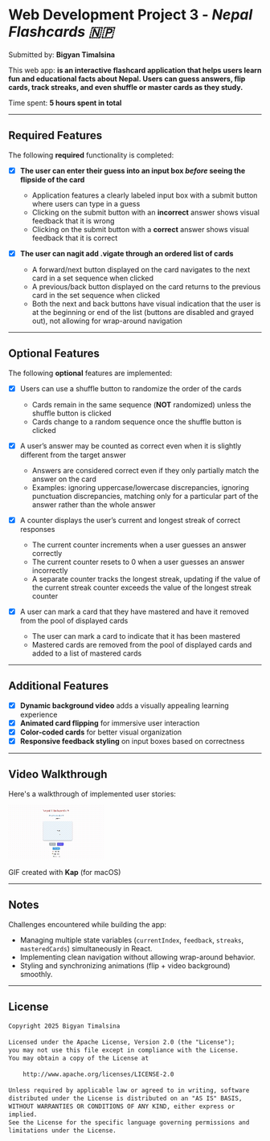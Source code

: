 # Web Development Project 3 - *Nepal Flashcards 🇳🇵*

Submitted by: **Bigyan Timalsina**

This web app: **is an interactive flashcard application that helps users learn fun and educational facts about Nepal. Users can guess answers, flip cards, track streaks, and even shuffle or master cards as they study.**

Time spent: **5 hours spent in total**

---

## Required Features

The following **required** functionality is completed:

- [x] **The user can enter their guess into an input box *before* seeing the flipside of the card**
  - Application features a clearly labeled input box with a submit button where users can type in a guess  
  - Clicking on the submit button with an **incorrect** answer shows visual feedback that it is wrong  
  - Clicking on the submit button with a **correct** answer shows visual feedback that it is correct  

- [x] **The user can nagit add .vigate through an ordered list of cards**
  - A forward/next button displayed on the card navigates to the next card in a set sequence when clicked  
  - A previous/back button displayed on the card returns to the previous card in the set sequence when clicked  
  - Both the next and back buttons have visual indication that the user is at the beginning or end of the list (buttons are disabled and grayed out), not allowing for wrap-around navigation  

---

## Optional Features

The following **optional** features are implemented:

- [x] Users can use a shuffle button to randomize the order of the cards  
  - Cards remain in the same sequence (**NOT** randomized) unless the shuffle button is clicked  
  - Cards change to a random sequence once the shuffle button is clicked  

- [x] A user’s answer may be counted as correct even when it is slightly different from the target answer  
  - Answers are considered correct even if they only partially match the answer on the card  
  - Examples: ignoring uppercase/lowercase discrepancies, ignoring punctuation discrepancies, matching only for a particular part of the answer rather than the whole answer  

- [x] A counter displays the user’s current and longest streak of correct responses  
  - The current counter increments when a user guesses an answer correctly  
  - The current counter resets to 0 when a user guesses an answer incorrectly  
  - A separate counter tracks the longest streak, updating if the value of the current streak counter exceeds the value of the longest streak counter  

- [x] A user can mark a card that they have mastered and have it removed from the pool of displayed cards  
  - The user can mark a card to indicate that it has been mastered  
  - Mastered cards are removed from the pool of displayed cards and added to a list of mastered cards  

---

## Additional Features

* [x] **Dynamic background video** adds a visually appealing learning experience  
* [x] **Animated card flipping** for immersive user interaction  
* [x] **Color-coded cards** for better visual organization  
* [x] **Responsive feedback styling** on input boxes based on correctness  

---

## Video Walkthrough

Here's a walkthrough of implemented user stories:

<img src='./src/Project.gif' title='Video Walkthrough' width='' alt='Video Walkthrough' />

GIF created with **Kap** (for macOS)

---

## Notes

Challenges encountered while building the app:
- Managing multiple state variables (`currentIndex`, `feedback`, `streaks`, `masteredCards`) simultaneously in React.  
- Implementing clean navigation without allowing wrap-around behavior.  
- Styling and synchronizing animations (flip + video background) smoothly.

---

## License

    Copyright 2025 Bigyan Timalsina

    Licensed under the Apache License, Version 2.0 (the "License");
    you may not use this file except in compliance with the License.
    You may obtain a copy of the License at

        http://www.apache.org/licenses/LICENSE-2.0

    Unless required by applicable law or agreed to in writing, software
    distributed under the License is distributed on an "AS IS" BASIS,
    WITHOUT WARRANTIES OR CONDITIONS OF ANY KIND, either express or implied.
    See the License for the specific language governing permissions and
    limitations under the License.
